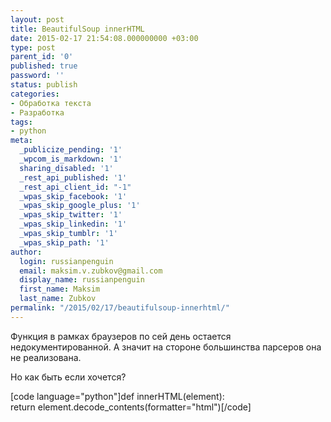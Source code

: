 ```yaml
---
layout: post
title: BeautifulSoup innerHTML
date: 2015-02-17 21:54:08.000000000 +03:00
type: post
parent_id: '0'
published: true
password: ''
status: publish
categories:
- Обработка текста
- Разработка
tags:
- python
meta:
  _publicize_pending: '1'
  _wpcom_is_markdown: '1'
  sharing_disabled: '1'
  _rest_api_published: '1'
  _rest_api_client_id: "-1"
  _wpas_skip_facebook: '1'
  _wpas_skip_google_plus: '1'
  _wpas_skip_twitter: '1'
  _wpas_skip_linkedin: '1'
  _wpas_skip_tumblr: '1'
  _wpas_skip_path: '1'
author:
  login: russianpenguin
  email: maksim.v.zubkov@gmail.com
  display_name: russianpenguin
  first_name: Maksim
  last_name: Zubkov
permalink: "/2015/02/17/beautifulsoup-innerhtml/"
---
```

Функция в рамках браузеров по сей день остается недокументированной. А значит на стороне большинства парсеров она не реализована.

Но как быть если хочется?

[code language="python"]def innerHTML(element):  
 return element.decode\_contents(formatter="html")[/code]

